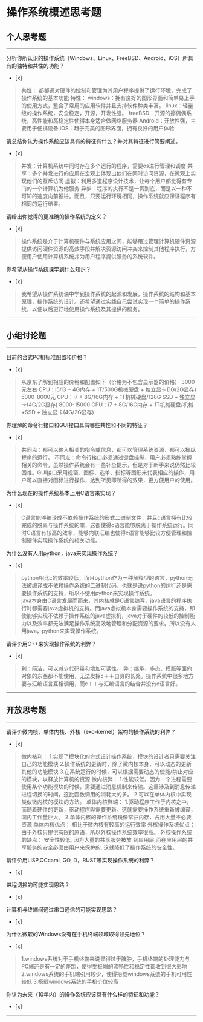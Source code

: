 # 操作系统概述思考题

## 个人思考题

---

分析你所认识的操作系统（Windows、Linux、FreeBSD、Android、iOS）所具有的独特和共性的功能？
- [x]  

> 共性：
	都都通对硬件的控制和管理为其用户程序提供了运行环境，完成了操作系统的基本功能
  特性：
	windows：拥有良好的图形界面和简单易上手的使用方式，整合了常用的应用软件并且支持软件种类丰富。
	linux：轻量级的操作系统，安全稳定，开源，开发性强。
	freeBSD：开源的擦偶偶系统，高性能和高稳定性使得本身适合做网络服务器
	Android：开放性强，主要用于便携设备
	iOS：趋于完美的图形界面，拥有良好的用户体验


请总结你认为操作系统应该具有的特征有什么？并对其特征进行简要阐述。
- [x]  

>   并发：计算机系统中同时存在多个运行的程序，需要os进行管理和调度
	共享：多个并发进行的应用在宏观上体现出他们在同时访问资源，在微观上实现他们的互斥访问
	虚拟：利用多道程序设计技术，让每个用户都觉得有专门的一个计算机为他服务
	异步：程序的执行不是一贯到底，而是以一种不可知的速度向前推进。而且，只要运行环境相同，操作系统就应保证程序有相同的运行结果。

请给出你觉得的更准确的操作系统的定义？
- [x]  

> 操作系统是介于计算机硬件与系统应用之间，能够用过管理计算机硬件资源提供访问硬件资源的高效手段并解决资源访问冲突来控制其他程序执行，方便用户使用计算机系统并为用户程序提供服务的系统软件。

你希望从操作系统课学到什么知识？
- [x]  

>   我希望从操作系统课中学到操作系统的起源和发展，操作系统的结构和基本原理，操作系统的设计。还希望通过实践自己尝试实现一个简单的操作系统，以便以后更好地使用操作系统及其提供的服务。

---

## 小组讨论题

---

目前的台式PC机标准配置和价格？
- [x]  

> 从京东了解到相应的价格和配置如下（价格为不包含显示器的价格）
> 3000元左右	CPU：i5/i3 + 4G内存	+ 1T/500G机械硬盘 + 独立显卡(1G/2G显存)
  5000-8000元	CPU：i7 + 8G/16G内存 + 1T机械硬盘/128G SSD + 独立显卡(4G/2G显存)
  8000-15000	CPU：i7 + 8G/16G内存 + 1T机械硬盘/机械+SSD + 独立显卡(4G/2G显存)

你理解的命令行接口和GUI接口具有哪些共性和不同的特征？
- [x]  

> 共同点：都可以输入相关的指令或信息，都可以管理系统资源，都可以操纵程序的运行。
不同点：命令行接口必须通过键盘操纵，用户必须熟练掌握相关的命令，虽然操作系统会有一些补全提示，但是对于新手来说仍然比较困难。GUI接口采用视窗、图标、选单、指标等图形来代表相应的操作，用户可以直接对图标进行操作，达到所见即所得的效果，更方便用户的使用。

为什么现在的操作系统基本上用C语言来实现？
- [x]  

>C语言能够编译成不依赖操作系统的形式二进制文件，并且c语言拥有比较完成的脱离与操作系统的库，这都使得c语言能够脱离于操作系统运行。同时C语言有较高的效率，能够内联汇编也使得c语言能够比较方便管理和控制硬件实现操作系统的相关功能。

为什么没有人用python，java来实现操作系统？
- [x]  

>python相比c的效率较低，而且python作为一种解释型的语言，python无法被编译成不依赖操作系统的二进制代码，也就是说python的运行还是需要操作系统的支持，所以不使用python来实现操作系统。  
>java本身由C语言发展而而来，其内核就是C语言编写，java语言的程序执行时都需要java虚拟机的支持。而java虚拟机本身需要操作系统的支持，即使能够实现不依赖于操作系统的java虚拟机，java对于硬件的较低的控制能力以及效率都无法满足操作系统高效地管理和分配资源的要求。所以没有人用java，python来实现操作系统。

请评价用C++来实现操作系统的利弊？
- [x]  

>  利：简洁，可以减少代码量和增加可读性。 弊：继承、多态、模版等面向对象的东西都不能使用，无法发挥c＋＋自身的长处。操作系统中很多地方要与汇编语言互相调用，而c＋＋与汇编语言的结合并没有c语言好。

---

## 开放思考题

---

请评价微内核、单体内核、外核（exo-kernel）架构的操作系统的利弊？
- [x]  

>  微内核利：
	1.实现了模块化的方式设计操作系统，模块的设计者只需要关注自己的功能模块
	2.操作系统的更新时，除了微内核本身，可以动态的更新其他的功能模块
	3.在系统运行的时候，可以根据需要动态的使能/禁止对应的模块，以释放计算机的资源
   微内核弊：
	1.性能较低。因为一个进程需要使用某个功能模块的时候，需要通过消息机制来传输。这里涉及到消息传递进程切换的时间，这比函数调用的消耗大的多。
	2.可以在单体内核中实现类似微内核的模块的方法。
	单体内核弊端：
	1.驱动程序工作于内核之中，而随着硬件的更新，驱动程序晔需要更新。这就需要操作系统重新被编译，国内工作量巨大。
	2.单体内核的操作系统镜像常驻内存，占用大量不必要资源
	单体内核优点：
	相比于微内核有较高的运行效率
	外核操作系统优点：
	由于外核只提供有限的原语，所以外核操作系统效率很高。
	外核操作系统的缺点：
	安全性较低, 因为大量的共享服务被放 到应用层,而在应用层的共享服务的安全必须由用户来保护的, 这就降低了操作系统的安全性。

请评价用LISP,OCcaml, GO, D，RUST等实现操作系统的利弊？
- [x]  

>  

进程切换的可能实现思路？
- [x]  

>  

计算机与终端间通过串口通信的可能实现思路？
- [x]  

>  

为什么微软的Windows没有在手机终端领域取得领先地位？
- [x]  

>  1.windows系统对于手机终端来说显得过于臃肿，手机终端的处理能力与PC端还是有一定的差距，使得受极端的流畅性和稳定性都收到很大影响
   2.windows系统的手机端引用较少，使得搭载windows系统的手机可用性较低
   3.搭载windows系统的手机价位较高

你认为未来（10年内）的操作系统应该具有什么样的特征和功能？
- [x]  

>  

---
